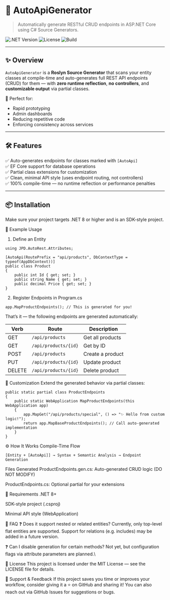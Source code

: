 # 🚀 AutoApiGenerator

> Automatically generate RESTful CRUD endpoints in ASP.NET Core using C# Source Generators.

![.NET Version](https://img.shields.io/badge/.NET-9.0-blueviolet)
![License](https://img.shields.io/github/license/jpd21122012/JPD.AutoRest)
![Build](https://img.shields.io/github/actions/workflow/status/jpd21122012/JPD.AutoRest/build.yml)

---

## ✨ Overview

`AutoApiGenerator` is a **Roslyn Source Generator** that scans your entity classes at compile-time and auto-generates full REST API endpoints (CRUD) for them — with **zero runtime reflection**, **no controllers**, and **customizable output** via partial classes.

🎯 Perfect for:
- Rapid prototyping
- Admin dashboards
- Reducing repetitive code
- Enforcing consistency across services

---

## 🛠️ Features

✅ Auto-generates endpoints for classes marked with `[AutoApi]`  
✅ EF Core support for database operations  
✅ Partial class extensions for customization  
✅ Clean, minimal API style (uses endpoint routing, not controllers)  
✅ 100% compile-time — no runtime reflection or performance penalties

---

## 📦 Installation

Make sure your project targets .NET 8 or higher and is an SDK-style project.

🧪 Example Usage
1. Define an Entity
```
using JPD.AutoRest.Attributes;

[AutoApi(RoutePrefix = "api/products", DbContextType = typeof(AppDbContext))]
public class Product
{
    public int Id { get; set; }
    public string Name { get; set; }
    public decimal Price { get; set; }
}
```

2. Register Endpoints in Program.cs

```
app.MapProductEndpoints(); // This is generated for you!
```
That’s it — the following endpoints are generated automatically:

| Verb   | Route                | Description      |
| ------ | -------------------- | ---------------- |
| GET    | `/api/products`      | Get all products |
| GET    | `/api/products/{id}` | Get by ID        |
| POST   | `/api/products`      | Create a product |
| PUT    | `/api/products/{id}` | Update product   |
| DELETE | `/api/products/{id}` | Delete product   |


🧩 Customization
Extend the generated behavior via partial classes:

```
public static partial class ProductEndpoints
{
    public static WebApplication MapProductEndpoints(this WebApplication app)
    {
        app.MapGet("/api/products/special", () => "✨ Hello from custom logic!");
        return app.MapBaseProductEndpoints(); // Call auto-generated implementation
    }
}
```
⚙️ How It Works
Compile-Time Flow
```
[Entity + [AutoApi]] → Syntax + Semantic Analysis → Endpoint Generation
```

Files Generated
ProductEndpoints.gen.cs: Auto-generated CRUD logic (DO NOT MODIFY)

ProductEndpoints.cs: Optional partial for your extensions

🧠 Requirements
.NET 8+

SDK-style project (.csproj)

Minimal API style (WebApplication)

🙋 FAQ
❓ Does it support nested or related entities?
Currently, only top-level flat entities are supported. Support for relations (e.g. includes) may be added in a future version.

❓ Can I disable generation for certain methods?
Not yet, but configuration flags via attribute parameters are planned.\

📄 License
This project is licensed under the MIT License — see the LICENSE file for details.

💬 Support & Feedback
If this project saves you time or improves your workflow, consider giving it a ⭐ on GitHub and sharing it!
You can also reach out via GitHub Issues for suggestions or bugs.
